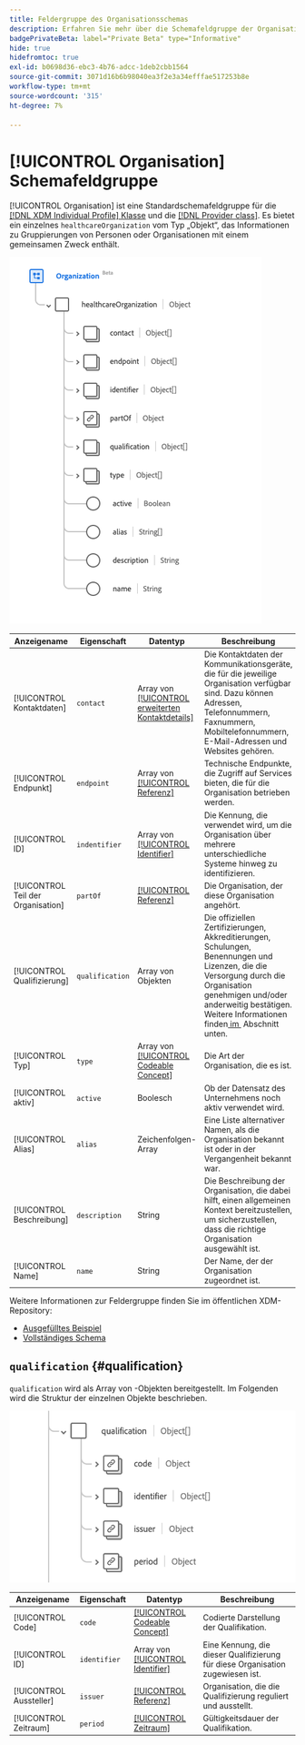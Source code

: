 ```yaml
---
title: Feldergruppe des Organisationsschemas
description: Erfahren Sie mehr über die Schemafeldgruppe der Organisation.
badgePrivateBeta: label="Private Beta" type="Informative"
hide: true
hidefromtoc: true
exl-id: b0698d36-ebc3-4b76-adcc-1deb2cbb1564
source-git-commit: 3071d16b6b98040ea3f2e3a34efffae517253b8e
workflow-type: tm+mt
source-wordcount: '315'
ht-degree: 7%

---
```


# [!UICONTROL Organisation] Schemafeldgruppe

[!UICONTROL Organisation] ist eine Standardschemafeldgruppe für die [[!DNL XDM Individual Profile] Klasse](../../../classes/individual-profile.md) und die [[!DNL Provider class]](../../../classes/provider.md). Es bietet ein einzelnes `healthcareOrganization` vom Typ „Objekt“, das Informationen zu Gruppierungen von Personen oder Organisationen mit einem gemeinsamen Zweck enthält.

![Feldergruppenstruktur](../../../images/healthcare/field-groups/organization/organization.png)

| Anzeigename | Eigenschaft | Datentyp | Beschreibung |
| ---| --- | --- | --- |
| [!UICONTROL Kontaktdaten] | `contact` | Array von [[!UICONTROL erweiterten Kontaktdetails]](../data-types/extended-contact-detail.md) | Die Kontaktdaten der Kommunikationsgeräte, die für die jeweilige Organisation verfügbar sind. Dazu können Adressen, Telefonnummern, Faxnummern, Mobiltelefonnummern, E-Mail-Adressen und Websites gehören. |
| [!UICONTROL Endpunkt] | `endpoint` | Array von [[!UICONTROL Referenz]](../data-types/reference.md) | Technische Endpunkte, die Zugriff auf Services bieten, die für die Organisation betrieben werden. |
| [!UICONTROL ID] | `indentifier` | Array von [[!UICONTROL Identifier]](../data-types/identifier.md) | Die Kennung, die verwendet wird, um die Organisation über mehrere unterschiedliche Systeme hinweg zu identifizieren. |
| [!UICONTROL Teil der Organisation] | `partOf` | [[!UICONTROL Referenz]](../data-types/reference.md) | Die Organisation, der diese Organisation angehört. |
| [!UICONTROL Qualifizierung] | `qualification` | Array von Objekten | Die offiziellen Zertifizierungen, Akkreditierungen, Schulungen, Benennungen und Lizenzen, die die Versorgung durch die Organisation genehmigen und/oder anderweitig bestätigen. Weitere Informationen finden [&#x200B; im &#x200B;](#qualification) Abschnitt unten. |
| [!UICONTROL Typ] | `type` | Array von [[!UICONTROL Codeable Concept]](../data-types/codeable-concept.md) | Die Art der Organisation, die es ist. |
| [!UICONTROL aktiv] | `active` | Boolesch | Ob der Datensatz des Unternehmens noch aktiv verwendet wird. |
| [!UICONTROL Alias] | `alias` | Zeichenfolgen-Array | Eine Liste alternativer Namen, als die Organisation bekannt ist oder in der Vergangenheit bekannt war. |
| [!UICONTROL Beschreibung] | `description` | String | Die Beschreibung der Organisation, die dabei hilft, einen allgemeinen Kontext bereitzustellen, um sicherzustellen, dass die richtige Organisation ausgewählt ist. |
| [!UICONTROL Name] | `name` | String | Der Name, der der Organisation zugeordnet ist. |

Weitere Informationen zur Feldergruppe finden Sie im öffentlichen XDM-Repository:

* [Ausgefülltes Beispiel](https://github.com/adobe/xdm/blob/master/extensions/industry/healthcare/fhir/fieldgroups/coverage.example.1.json)
* [Vollständiges Schema](https://github.com/adobe/xdm/blob/master/extensions/industry/healthcare/fhir/fieldgroups/coverage.schema.json)

## `qualification` {#qualification}

`qualification` wird als Array von -Objekten bereitgestellt. Im Folgenden wird die Struktur der einzelnen Objekte beschrieben.

![Qualifizierungsstruktur](../../../images/healthcare/field-groups/organization/qualification.png)

| Anzeigename | Eigenschaft | Datentyp | Beschreibung |
| --- | --- | --- | --- |
| [!UICONTROL Code] | `code` | [[!UICONTROL Codeable Concept]](../data-types/codeable-concept.md) | Codierte Darstellung der Qualifikation. |
| [!UICONTROL ID] | `identifier` | Array von [[!UICONTROL Identifier]](../data-types/identifier.md) | Eine Kennung, die dieser Qualifizierung für diese Organisation zugewiesen ist. |
| [!UICONTROL Aussteller] | `issuer` | [[!UICONTROL Referenz]](../data-types/reference.md) | Organisation, die die Qualifizierung reguliert und ausstellt. |
| [!UICONTROL Zeitraum] | `period` | [[!UICONTROL Zeitraum]](../data-types/period.md) | Gültigkeitsdauer der Qualifikation. |
